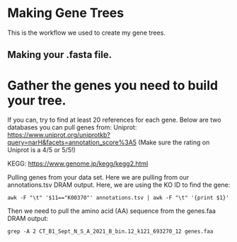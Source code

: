 # Making Gene Trees
This is the workflow we used to create my gene trees.

## Making your .fasta file.
# Gather the genes you need to build your tree.
If you can, try to find at least 20 references for each gene. Below are two databases you can pull genes from:
Uniprot:
[
](https://www.uniprot.org/uniprotkb?query=narH&facets=annotation_score%3A5)https://www.uniprot.org/uniprotkb?query=narH&facets=annotation_score%3A5
(Make sure the rating on Uniprot is a 4/5 or 5/5!)

KEGG:
[
](https://www.genome.jp/kegg/kegg2.html)https://www.genome.jp/kegg/kegg2.html

Pulling genes from your data set. Here we are pulling from our annotations.tsv DRAM output. Here, we are using the KO ID to find the gene:

```
awk -F "\t" '$11=="K00370"' annotations.tsv | awk -F "\t" '{print $1}'
```

Then we need to pull the amino acid (AA) sequence from the genes.faa DRAM output:

```
grep -A 2 CT_B1_Sept_N_S_A_2021_B_bin.12_k121_693270_12 genes.faa
```




